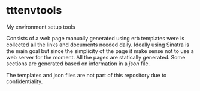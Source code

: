 # tttenvtools
My environment setup tools

Consists of a web page manually generated using erb templates were is collected all the links and documents needed daily.
Ideally using Sinatra is the main goal but since the simplicity of the page it make sense not to use a web server for the moment. All the pages are statically generated.
Some sections are generated based on information in a _json_ file.

The templates and json files are not part of this repository due to confidentiality.